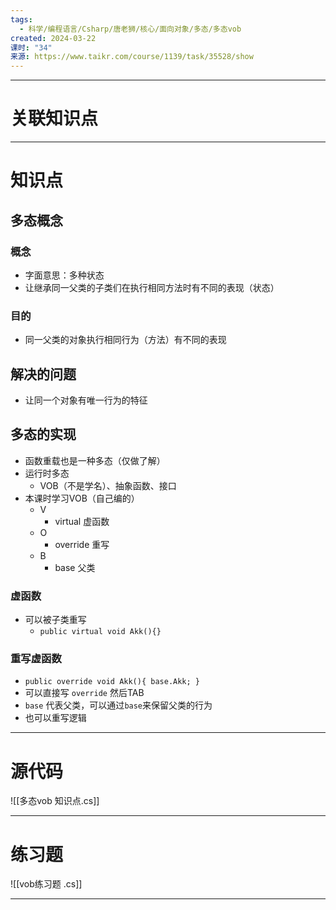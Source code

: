 ```yaml
---
tags:
  - 科学/编程语言/Csharp/唐老狮/核心/面向对象/多态/多态vob
created: 2024-03-22
课时: "34"
来源: https://www.taikr.com/course/1139/task/35528/show
---
```


---
# 关联知识点



---
# 知识点

## 多态概念

### 概念

- 字面意思：多种状态
- 让继承同一父类的子类们在执行相同方法时有不同的表现（状态）
### 目的

- 同一父类的对象执行相同行为（方法）有不同的表现
## 解决的问题

- 让同一个对象有唯一行为的特征
## 多态的实现

- 函数重载也是一种多态（仅做了解）
- 运行时多态
	- VOB（不是学名）、抽象函数、接口
- 本课时学习VOB（自己编的）
	- V
		- virtual 虚函数
	- O
		- override 重写
	- B
		- base 父类
### 虚函数

- 可以被子类重写
	- `public virtual void Akk(){}`
### 重写虚函数

- `public override void Akk(){ base.Akk; }`
- 可以直接写 `override` 然后TAB
- `base` 代表父类，可以通过`base`来保留父类的行为
- 也可以重写逻辑

---
# 源代码

![[多态vob 知识点.cs]]

---
# 练习题

![[vob练习题 .cs]]

---

